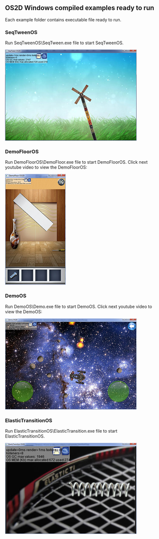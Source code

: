 ## OS2D Windows compiled examples ready to run

Each example folder contains executable file ready to run.

### SeqTweenOS
Run SeqTweenOS\SeqTween.exe file to start SeqTweenOS.

![Opensource SeqTweenOS example made with OS2D](https://raw.githubusercontent.com/unitpoint/os2d-bin-win/master/SeqTweenOS/SeqTween.jpg)

### DemoFloorOS
Run DemoFloorOS\DemoFloor.exe file to start DemoFloorOS. Click next youtube video to view the DemoFloorOS:

[![Opensource DemoFloorOS example made with OS2D, level 2](https://raw.githubusercontent.com/unitpoint/os2d-bin-win/master/DemoFloorOS/DemoFloor.jpg)](http://www.youtube.com/watch?v=rJRRq-x2uBI)

### DemoOS
Run DemoOS\Demo.exe file to start DemoOS. Click next youtube video to view the DemoOS:

[![Opensource DemoOS example made with OS2D](https://raw.githubusercontent.com/unitpoint/os2d-bin-win/master/DemoOS/Demo.jpg)](http://www.youtube.com/watch?v=w8IdHx2uq0c)

### ElasticTransitionOS
Run ElasticTransitionOS\ElasticTransition.exe file to start ElasticTransitionOS.

![Opensource ElasticTransitionOS example made with OS2D](https://raw.githubusercontent.com/unitpoint/os2d-bin-win/master/ElasticTransitionOS/ElasticTransition.jpg)
